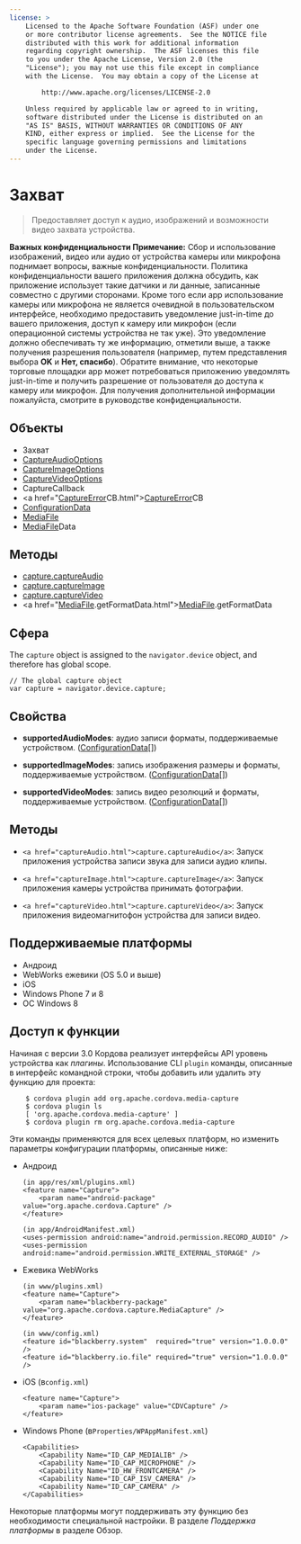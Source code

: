 ```yaml
---
license: >
    Licensed to the Apache Software Foundation (ASF) under one
    or more contributor license agreements.  See the NOTICE file
    distributed with this work for additional information
    regarding copyright ownership.  The ASF licenses this file
    to you under the Apache License, Version 2.0 (the
    "License"); you may not use this file except in compliance
    with the License.  You may obtain a copy of the License at

        http://www.apache.org/licenses/LICENSE-2.0

    Unless required by applicable law or agreed to in writing,
    software distributed under the License is distributed on an
    "AS IS" BASIS, WITHOUT WARRANTIES OR CONDITIONS OF ANY
    KIND, either express or implied.  See the License for the
    specific language governing permissions and limitations
    under the License.
---
```


# Захват

> Предоставляет доступ к аудио, изображений и возможности видео захвата устройства.

**Важных конфиденциальности Примечание:** Сбор и использование изображений, видео или аудио от устройства камеры или микрофона поднимает вопросы, важные конфиденциальности. Политика конфиденциальности вашего приложения должна обсудить, как приложение использует такие датчики и ли данные, записанные совместно с другими сторонами. Кроме того если app использование камеры или микрофона не является очевидной в пользовательском интерфейсе, необходимо предоставить уведомление just-in-time до вашего приложения, доступ к камеру или микрофон (если операционной системы устройства не так уже). Это уведомление должно обеспечивать ту же информацию, отметили выше, а также получения разрешения пользователя (например, путем представления выбора **OK** и **Нет, спасибо**). Обратите внимание, что некоторые торговые площадки app может потребоваться приложению уведомлять just-in-time и получить разрешение от пользователя до доступа к камеру или микрофон. Для получения дополнительной информации пожалуйста, смотрите в руководстве конфиденциальности.

## Объекты

*   Захват
*   <a href="captureAudioOptions.html">CaptureAudioOptions</a>
*   <a href="captureImageOptions.html">CaptureImageOptions</a>
*   <a href="captureVideoOptions.html">CaptureVideoOptions</a>
*   CaptureCallback
*   <a href="<a href="CaptureError.html">CaptureError</a>CB.html"><a href="CaptureError.html">CaptureError</a>CB</a>
*   <a href="ConfigurationData.html">ConfigurationData</a>
*   <a href="MediaFile.html">MediaFile</a>
*   <a href="MediaFile.html">MediaFile</a>Data

## Методы

*   <a href="captureAudio.html">capture.captureAudio</a>
*   <a href="captureImage.html">capture.captureImage</a>
*   <a href="captureVideo.html">capture.captureVideo</a>
*   <a href="<a href="MediaFile.html">MediaFile</a>.getFormatData.html"><a href="MediaFile.html">MediaFile</a>.getFormatData</a>

## Сфера

The `capture` object is assigned to the `navigator.device` object, and therefore has global scope.

    // The global capture object
    var capture = navigator.device.capture;
    

## Свойства

*   **supportedAudioModes**: аудио записи форматы, поддерживаемые устройством. (<a href="ConfigurationData.html">ConfigurationData</a>[])

*   **supportedImageModes**: запись изображения размеры и форматы, поддерживаемые устройством. (<a href="ConfigurationData.html">ConfigurationData</a>[])

*   **supportedVideoModes**: запись видео резолюций и форматы, поддерживаемые устройством. (<a href="ConfigurationData.html">ConfigurationData</a>[])

## Методы

*   `<a href="captureAudio.html">capture.captureAudio</a>`: Запуск приложения устройства записи звука для записи аудио клипы.

*   `<a href="captureImage.html">capture.captureImage</a>`: Запуск приложения камеры устройства принимать фотографии.

*   `<a href="captureVideo.html">capture.captureVideo</a>`: Запуск приложения видеомагнитофон устройства для записи видео.

## Поддерживаемые платформы

*   Андроид
*   WebWorks ежевики (OS 5.0 и выше)
*   iOS
*   Windows Phone 7 и 8
*   ОС Windows 8

## Доступ к функции

Начиная с версии 3.0 Кордова реализует интерфейсы API уровень устройства как *плагины*. Использование CLI `plugin` команды, описанные в интерфейс командной строки, чтобы добавить или удалить эту функцию для проекта:

        $ cordova plugin add org.apache.cordova.media-capture
        $ cordova plugin ls
        [ 'org.apache.cordova.media-capture' ]
        $ cordova plugin rm org.apache.cordova.media-capture
    

Эти команды применяются для всех целевых платформ, но изменить параметры конфигурации платформы, описанные ниже:

*   Андроид
    
        (in app/res/xml/plugins.xml)
        <feature name="Capture">
            <param name="android-package" value="org.apache.cordova.Capture" />
        </feature>
        
        (in app/AndroidManifest.xml)
        <uses-permission android:name="android.permission.RECORD_AUDIO" />
        <uses-permission android:name="android.permission.WRITE_EXTERNAL_STORAGE" />
        

*   Ежевика WebWorks
    
        (in www/plugins.xml)
        <feature name="Capture">
            <param name="blackberry-package" value="org.apache.cordova.capture.MediaCapture" />
        </feature>
        
        (in www/config.xml)
        <feature id="blackberry.system"  required="true" version="1.0.0.0" />
        <feature id="blackberry.io.file" required="true" version="1.0.0.0" />
        

*   iOS (в`config.xml`)
    
        <feature name="Capture">
            <param name="ios-package" value="CDVCapture" />
        </feature>
        

*   Windows Phone (в`Properties/WPAppManifest.xml`)
    
        <Capabilities>
            <Capability Name="ID_CAP_MEDIALIB" />
            <Capability Name="ID_CAP_MICROPHONE" />
            <Capability Name="ID_HW_FRONTCAMERA" />
            <Capability Name="ID_CAP_ISV_CAMERA" />
            <Capability Name="ID_CAP_CAMERA" />
        </Capabilities>
        

Некоторые платформы могут поддерживать эту функцию без необходимости специальной настройки. В разделе *Поддержка платформы* в разделе Обзор.